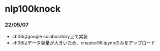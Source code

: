 # nlp100knock

### 22/05/07
- ch06はgoogle colaboratory上で実装
- ch06はデータ容量が大きいため、chapter06.ipynbのみをアップロード